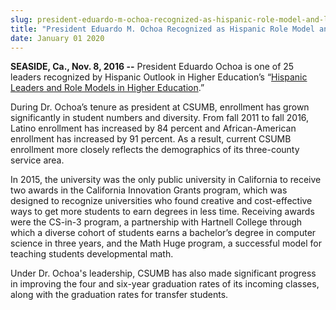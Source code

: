```yaml
---
slug: president-eduardo-m-ochoa-recognized-as-hispanic-role-model-and-leader-in-higher-ed
title: "President Eduardo M. Ochoa Recognized as Hispanic Role Model and Leader in Higher Ed"
date: January 01 2020
---
```


 
<p>
  <strong>SEASIDE, Ca., Nov. 8, 2016 &#45;&#45;</strong> President Eduardo Ochoa
  is one of 25 leaders recognized by Hispanic Outlook in Higher Education’s “<a
    href="https://www.hispanicoutlook.com/prnewswire/2016/10/17/hispanic&#45;leaders&#45;and&#45;role&#45;models&#45;in&#45;higher&#45;education"
    >Hispanic Leaders and Role Models in Higher Education</a
  >.”
</p>
<p>
  During Dr. Ochoa’s tenure as president at CSUMB, enrollment has grown
  significantly in student numbers and diversity. From fall 2011 to fall 2016,
  Latino enrollment has increased by 84 percent and African&#45;American
  enrollment has increased by 91 percent. As a result, current CSUMB enrollment
  more closely reflects the demographics of its three&#45;county service area.
</p>
<p>
  In 2015, the university was the only public university in California to
  receive two awards in the California Innovation Grants program, which was
  designed to recognize universities who found creative and cost&#45;effective
  ways to get more students to earn degrees in less time. Receiving awards were
  the CS&#45;in&#45;3 program, a partnership with Hartnell College through which
  a diverse cohort of students earns a bachelor’s degree in computer science in
  three years, and the Math Huge program, a successful model for teaching
  students developmental math.
</p>
<p>
  Under Dr. Ochoa's leadership, CSUMB has also made significant progress in
  improving the four and six&#45;year graduation rates of its incoming classes,
  along with the graduation rates for transfer students.
</p>
 

